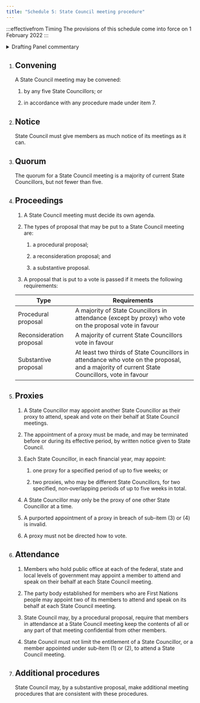 ```yaml
---
title: "Schedule 5: State Council meeting procedure"
---
```


:::effectivefrom Timing
The provisions of this schedule come into force
on 1 February 2022
:::

<details>

<summary>Drafting Panel commentary</summary>

See also box under [Part 3](./03-state-council.md).

State Council procedure is set out in Schedule 5. The quorum is increased from the
current one-third of State Council to one-half of the current members (Schedule 5,
[item 3](#quorum)).

As well as reconsideration proposals by branches (discussed above), there are two
types of proposal which can be put to State Council:

* procedural proposals (about how the meeting runs) which require a simple
  majority (50% +1) to pass, and

* substantive proposals which can only be put to a vote if the discussion has
  failed to reach consensus and the matter should not be deferred. When this is
  the case, the proposal is carried if the proposal is supported by both two thirds
  of those who vote, and at least half of the membership of State Council. This
  contrasts with the current procedure for State Council which is that 75% must
  first vote in favour of putting a substantive proposal to a vote and then the
  substantive proposal is carried if 75% of those voting vote in favour. There is
  currently no minimum requirement for the absolute number of votes in favour.

A State Councillor may make another State Councillor their proxy, but only during two
periods totalling 5 weeks in a year (Schedule 5, [item 5](#proxies)). This allows State Councillors
to take approximately one month of leave from their State Council duties each year.

</details>

1. ## Convening

    A State Council meeting may be convened:

    1.  by any five State Councillors; or

    2.  in accordance with any procedure made under item 7.

2. ## Notice

    State Council must give members as much notice of its meetings as it
    can.

3. ## Quorum

    The quorum for a State Council meeting is a majority of current State
    Councillors, but not fewer than five.

4. ## Proceedings

    1.  A State Council meeting must decide its own agenda.

    2.  The types of proposal that may be put to a State Council meeting
        are:

        <subclause-letters>

        1.  a procedural proposal;

        2.  a reconsideration proposal; and

        3.  a substantive proposal.

        </subclause-letters>

    3.  A proposal that is put to a vote is passed if it meets the
        following requirements:

    <table>
    <colgroup>
    <col style={{width: "30%"}} />
    <col style={{width: "69%"}} />
    </colgroup>
    <thead>
    <tr className="header">
    <th><strong>Type</strong></th>
    <th><strong>Requirements</strong></th>
    </tr>
    </thead>
    <tbody>
    <tr className="odd">
    <td>Procedural proposal</td>
    <td>A majority of State Councillors in attendance (except by proxy) who vote on the proposal vote in favour</td>
    </tr>
    <tr className="even">
    <td>Reconsideration proposal</td>
    <td>A majority of current State Councillors vote in favour</td>
    </tr>
    <tr className="odd">
    <td>Substantive proposal</td>
    <td>At least two thirds of State Councillors in attendance who vote on the proposal, and a majority of current State Councillors, vote in favour</td>
    </tr>
    </tbody>
    </table>

5. ## Proxies

    1.  A State Councillor may appoint another State Councillor as their
        proxy to attend, speak and vote on their behalf at State Council
        meetings.

    2.  The appointment of a proxy must be made, and may be terminated
        before or during its effective period, by written notice given
        to State Council.

    3.  Each State Councillor, in each financial year, may appoint:

        <subclause-letters>

        1.  one proxy for a specified period of up to five weeks; or

        2.  two proxies, who may be different State Councillors, for two
            specified, non‑overlapping periods of up to five weeks in
            total.

        </subclause-letters>

    4.  A State Councillor may only be the proxy of one other State
        Councillor at a time.

    5.  A purported appointment of a proxy in breach of sub-item (3)
        or (4) is invalid.

    6.  A proxy must not be directed how to vote.

6. ## Attendance

    1.  Members who hold public office at each of the federal, state and
        local levels of government may appoint a member to attend and
        speak on their behalf at each State Council meeting.

    2.  The party body established for members who are First Nations
        people may appoint two of its members to attend and speak on its
        behalf at each State Council meeting.

    3.  State Council may, by a procedural proposal, require that
        members in attendance at a State Council meeting keep the
        contents of all or any part of that meeting confidential from
        other members.

    4.  State Council must not limit the entitlement of a State
        Councillor, or a member appointed under sub‑item (1) or (2), to
        attend a State Council meeting.

7. ## Additional procedures

    State Council may, by a substantive proposal, make additional meeting
    procedures that are consistent with these procedures.


